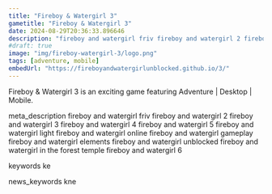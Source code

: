 ```yaml
---
title: "Fireboy & Watergirl 3"
gametitle: "Fireboy & Watergirl 3"
date: 2024-08-29T20:36:33.896646
description: "fireboy and watergirl friv fireboy and watergirl 2 fireboy and watergirl 3 fireboy and watergirl 4 fireboy and watergirl 5 fireboy and watergirl light fireboy and watergirl online fireboy and watergirl gameplay fireboy and watergirl elements fireboy and watergirl unblocked fireboy and watergirl in the forest temple fireboy and watergirl 6"
#draft: true
image: "img/fireboy-watergirl-3/logo.png"
tags: [adventure, mobile]
embedUrl: "https://fireboyandwatergirlunblocked.github.io/3/"
---
```


Fireboy & Watergirl 3 is an exciting game featuring Adventure | Desktop | Mobile.

meta_description
fireboy and watergirl friv fireboy and watergirl 2 fireboy and watergirl 3 fireboy and watergirl 4 fireboy and watergirl 5 fireboy and watergirl light fireboy and watergirl online fireboy and watergirl gameplay fireboy and watergirl elements fireboy and watergirl unblocked fireboy and watergirl in the forest temple fireboy and watergirl 6


keywords
ke


news_keywords
kne
